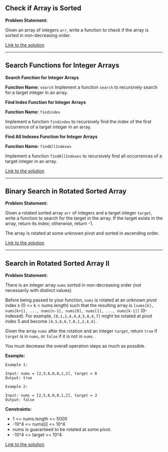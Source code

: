 ## Check if Array is Sorted

**Problem Statement:**

Given an array of integers `arr`, write a function to check if the array is sorted in non-decreasing order.

[Link to the solution](ArraySortedOrNot.md)

---

## Search Functions for Integer Arrays

**Search Function for Integer Arrays**

**Function Name:** `search`
Implement a function `search` to recursively search for a target integer in an array.

**Find Index Function for Integer Arrays**

**Function Name:** `findindex`

Implement a function `findindex` to recursively find the index of the first occurrence of a target integer in an array.

**Find All Indexes Function for Integer Arrays**

**Function Name:** `findAllIndexes`

Implement a function `findAllIndexes` to recursively find all occurrences of a target integer in an array.

[Link to the solution](LinearSearch.md)

---

## Binary Search in Rotated Sorted Array

**Problem Statement:**

Given a rotated sorted array `arr` of integers and a target integer `target`, write a function to search for the target in the array. If the target exists in the array, return its index; otherwise, return -1.

The array is rotated at some unknown pivot and sorted in ascending order.

[Link to the solution](RBS.md)

---
## Search in Rotated Sorted Array II

**Problem Statement:**

There is an integer array `nums` sorted in non-decreasing order (not necessarily with distinct values).

Before being passed to your function, `nums` is rotated at an unknown pivot index `k` (0 <= k < nums.length) such that the resulting array is `[nums[k], nums[k+1], ..., nums[n-1], nums[0], nums[1], ..., nums[k-1]]` (0-indexed). For example, `[0,1,2,4,4,4,5,6,6,7]` might be rotated at pivot index 5 and become `[4,5,6,6,7,0,1,2,4,4]`.

Given the array `nums` after the rotation and an integer `target`, return `true` if `target` is in `nums`, or `false` if it is not in `nums`.

You must decrease the overall operation steps as much as possible.

**Example:**

```plaintext
Example 1:

Input: nums = [2,5,6,0,0,1,2], target = 0
Output: true

Example 2:

Input: nums = [2,5,6,0,0,1,2], target = 3
Output: false
```

**Constraints:**

- 1 <= nums.length <= 5000
- -10^4 <= nums[i] <= 10^4
- nums is guaranteed to be rotated at some pivot.
- -10^4 <= target <= 10^4

[Link to the solution](SearchInSorted2.md)